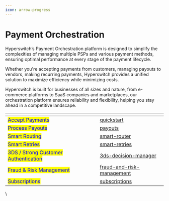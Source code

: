 ```yaml
---
icon: arrow-progress
---
```


# Payment Orchestration

Hyperswitch’s Payment Orchestration platform is designed to simplify the complexities of managing multiple PSPs and various payment methods, ensuring optimal performance at every stage of the payment lifecycle.

Whether you're accepting payments from customers, managing payouts to vendors, making recurring payments, Hyperswitch provides a unified solution to maximize efficiency while minimizing costs.

Hyperswitch is built for businesses of all sizes and nature, from e-commerce platforms to SaaS companies and marketplaces, our orchestration platform ensures reliability and flexibility, helping you stay ahead in a competitive landscape.

<table data-card-size="large" data-view="cards"><thead><tr><th></th><th data-hidden></th><th data-hidden></th><th data-hidden data-card-target data-type="content-ref"></th></tr></thead><tbody><tr><td><mark style="color:blue;">Accept Payments</mark></td><td></td><td></td><td><a href="quickstart/">quickstart</a></td></tr><tr><td><mark style="color:blue;">Process Payouts</mark></td><td></td><td></td><td><a href="payouts/">payouts</a></td></tr><tr><td><mark style="color:blue;">Smart Routing</mark></td><td></td><td></td><td><a href="smart-router/">smart-router</a></td></tr><tr><td><mark style="color:blue;">Smart Retries</mark></td><td></td><td></td><td><a href="smart-retries/">smart-retries</a></td></tr><tr><td><mark style="color:blue;">3DS / Strong Customer Authentication</mark></td><td></td><td></td><td><a href="3ds-decision-manager/">3ds-decision-manager</a></td></tr><tr><td><mark style="color:blue;">Fraud &#x26; Risk Management</mark></td><td></td><td></td><td><a href="fraud-and-risk-management/">fraud-and-risk-management</a></td></tr><tr><td><mark style="color:blue;">Subscriptions</mark></td><td></td><td></td><td><a href="subscriptions/">subscriptions</a></td></tr></tbody></table>



\
